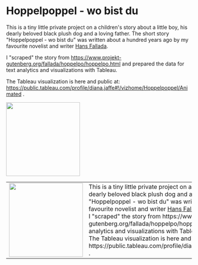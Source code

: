 # Hoppelpoppel - wo bist du

This is a tiny little private project on a children's story about a little boy, his dearly beloved black plush dog and a loving father. The short story "Hoppelpoppel - wo bist du" was written about a hundred years ago by my favourite novelist and writer <a href="https://en.wikipedia.org/wiki/Hans_Fallada">Hans Fallada</a>.

I "scraped" the story from https://www.projekt-gutenberg.org/fallada/hoppelpo/hoppelpo.html and prepared the data for text analytics and visualizations with Tableau.

The Tableau visualization is here and public at: https://public.tableau.com/profile/diana.jaffe#!/vizhome/Hoppelpoppel/Animated .

<img src = "https://images-na.ssl-images-amazon.com/images/I/91JaTwvdLzL._AC_SL1500_.jpg" height = 200></img>

<table>
  <tr>
    <td><img src = "https://images-na.ssl-images-amazon.com/images/I/91JaTwvdLzL._AC_SL1500_.jpg" height = 200></img></td>
    <td>This is a tiny little private project on a children's story about a little boy, his dearly beloved black plush dog and a loving father. The short story "Hoppelpoppel - wo bist du" was written about a hundred years ago by my favourite novelist and writer <a href="https://en.wikipedia.org/wiki/Hans_Fallada">Hans Fallada</a>. <br>
      I "scraped" the story from https://www.projekt-gutenberg.org/fallada/hoppelpo/hoppelpo.html and prepared the data for text analytics and visualizations with Tableau.<br>
      The Tableau visualization is here and public at: https://public.tableau.com/profile/diana.jaffe#!/vizhome/Hoppelpoppel/Animated .</td>
  </tr>
</table>
